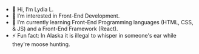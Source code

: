 - 👋 Hi, I’m Lydia L.
- 👀 I’m interested in Front-End Development.
- 🌱 I’m currently learning Front-End Programming languages (HTML, CSS, & JS) and a Front-End Framework (React).
- ⚡ Fun fact: In Alaska it is illegal to whisper in someone's ear while they're moose hunting. 

<!---
llanier15/llanier15 is a ✨ special ✨ repository because its `README.md` (this file) appears on your GitHub profile.
You can click the Preview link to take a look at your changes.
--->
